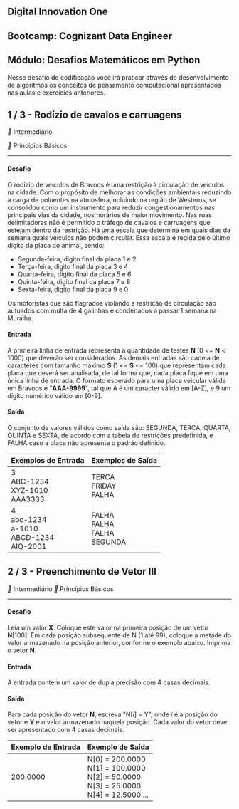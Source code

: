 ## Digital Innovation One

## Bootcamp: Cognizant Data Engineer

## Módulo: Desafios Matemáticos em Python

Nesse desafio de codificação você irá praticar através do desenvolvimento de algoritmos os conceitos de pensamento computacional apresentados nas aulas e exercícios anteriores.

## 1 / 3 - Rodízio de cavalos e carruagens

** Intermediário

** Princípios Básicos

------

#### Desafio

O rodízio de veículos de Bravoos é uma restrição à circulação de veículos na cidade. Com o propósito de melhorar as condições ambientais reduzindo a carga de poluentes na atmosfera,incluindo na região de Westeros, se consolidou como um instrumento para reduzir congestionamentos nas principais vias da cidade, nos horários de maior movimento. Nas ruas delimitadoras não é permitido o tráfego de cavalos e carruagens que estejam dentro da restrição. Há uma escala que determina em quais dias da semana quais veículos não podem circular. Essa escala é regida pelo último dígito da placa do animal, sendo:

- Segunda-feira, digito final da placa 1 e 2
- Terça-feira, digito final da placa 3 e 4
- Quarta-feira, digito final da placa 5 e 6
- Quinta-feira, digito final da placa 7 e 8
- Sexta-feira, digito final da placa 9 e 0

Os motoristas que são flagrados violando a restrição de circulação são autuados com multa de 4 galinhas e condenados a passar 1 semana na Muralha.

#### Entrada

A primeira linha de entrada representa a quantidade de testes **N** (0 <= **N** < 1000) que deverão ser considerados. As demais entradas são cadeia de caracteres com tamanho máximo **S** (1 <= **S** <= 100) que representam cada placa que deverá ser analisada, de tal forma que, cada placa fique em uma única linha de entrada. O formato esperado para uma placa veicular válida em Bravoos é "**AAA-9999**", tal que A é um caracter válido em [A-Z], e 9 um dígito numérico válido em [0-9].

#### Saída

O conjunto de valores válidos como saída são: SEGUNDA, TERCA, QUARTA, QUINTA e SEXTA, de acordo com a tabela de restrições predefinida, e FALHA caso a placa não apresente o padrão definido.

 

| Exemplos de Entrada                                          | Exemplos de Saída                           |
| ------------------------------------------------------------ | ------------------------------------------- |
| 3<br />ABC-1234<br />XYZ-1010<br />AAA3333                   | TERCA <br />FRIDAY <br />FALHA              |
| 4 <br />abc-1234 <br />a-1010 <br />ABCD-1234 <br />AIQ-2001 | FALHA <br />FALHA <br />FALHA <br />SEGUNDA |

## 2 / 3 - Preenchimento de Vetor III

** Intermediário		** Princípios Básicos

------

#### Desafio

Leia um valor **X**. Coloque este valor na primeira posição de um vetor **N**[100]. Em cada posição subsequente de N (1 até 99), coloque a metade do valor armazenado na posição anterior, conforme o exemplo abaixo. Imprima o vetor **N**.

#### Entrada

A entrada contem um valor de dupla precisão com 4 casas decimais.

#### Saída

Para cada posição do vetor **N**, escreva "N[*i*] = Y", onde *i* é a posição do vetor e **Y** é o valor armazenado naquela posição. Cada valor do vetor deve ser apresentado com 4 casas decimais.

| Exemplo de Entrada | Exemplo de Saída                                             |
| ------------------ | ------------------------------------------------------------ |
| 200.0000           | N[0] = 200.0000 <br />N[1] = 100.0000 <br />N[2] = 50.0000 <br />N[3] = 25.0000 <br />N[4] = 12.5000 ... |
